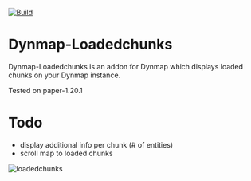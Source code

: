 [![Build](https://github.com/sebseb7/dynmap-loadedchunks/actions/workflows/build.yml/badge.svg)](https://github.com/sebseb7/dynmap-loadedchunks/actions/workflows/build.yml)

# Dynmap-Loadedchunks

Dynmap-Loadedchunks is an addon for Dynmap
which displays loaded chunks on your Dynmap instance.

Tested on paper-1.20.1

# Todo

- display additional info per chunk (# of entities)
- scroll map to loaded chunks

![loadedchunks](https://github.com/sebseb7/dynmap-loadedchunks/assets/677956/8f0d1877-8fa7-4dcf-8d0b-8b3ff1b709d4)
